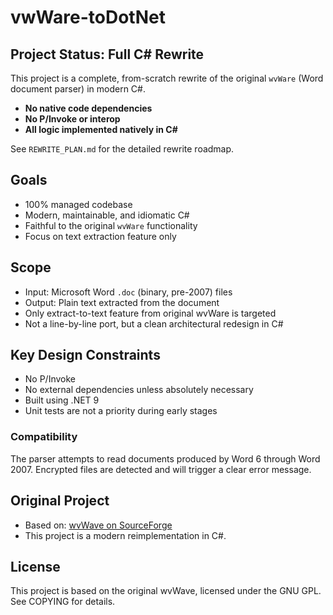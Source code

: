 # vwWare-toDotNet

## Project Status: Full C# Rewrite

This project is a complete, from-scratch rewrite of the original `wvWare` (Word document parser) in modern C#.

- **No native code dependencies**
- **No P/Invoke or interop**
- **All logic implemented natively in C#**

See `REWRITE_PLAN.md` for the detailed rewrite roadmap.

## Goals

- 100% managed codebase
- Modern, maintainable, and idiomatic C#
- Faithful to the original `wvWare` functionality
- Focus on text extraction feature only

## Scope

- Input: Microsoft Word `.doc` (binary, pre-2007) files
- Output: Plain text extracted from the document
- Only extract-to-text feature from original wvWare is targeted
- Not a line-by-line port, but a clean architectural redesign in C#

## Key Design Constraints

- No P/Invoke
- No external dependencies unless absolutely necessary
- Built using .NET 9
- Unit tests are not a priority during early stages

### Compatibility

The parser attempts to read documents produced by Word 6 through Word 2007.
Encrypted files are detected and will trigger a clear error message.

## Original Project

- Based on: [wvWave on SourceForge](https://sourceforge.net/projects/wvware/)
- This project is a modern reimplementation in C#.

## License

This project is based on the original wvWave, licensed under the GNU GPL. See COPYING for details.